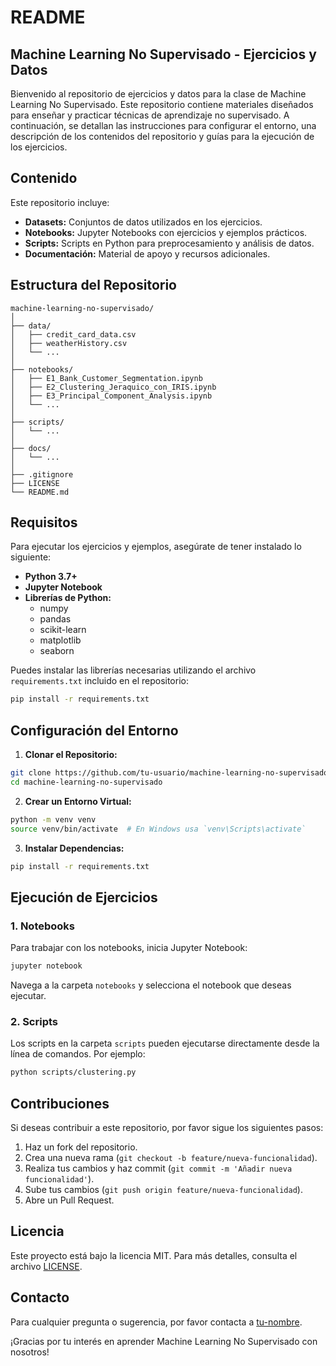 # README

## Machine Learning No Supervisado - Ejercicios y Datos

Bienvenido al repositorio de ejercicios y datos para la clase de Machine Learning No Supervisado. Este repositorio contiene materiales diseñados para enseñar y practicar técnicas de aprendizaje no supervisado. A continuación, se detallan las instrucciones para configurar el entorno, una descripción de los contenidos del repositorio y guías para la ejecución de los ejercicios.

## Contenido

Este repositorio incluye:

- **Datasets:** Conjuntos de datos utilizados en los ejercicios.
- **Notebooks:** Jupyter Notebooks con ejercicios y ejemplos prácticos.
- **Scripts:** Scripts en Python para preprocesamiento y análisis de datos.
- **Documentación:** Material de apoyo y recursos adicionales.

## Estructura del Repositorio

```
machine-learning-no-supervisado/
│
├── data/
│   ├── credit_card_data.csv
│   ├── weatherHistory.csv
│   └── ...
│
├── notebooks/
│   ├── E1_Bank_Customer_Segmentation.ipynb
│   ├── E2_Clustering_Jeraquico_con_IRIS.ipynb
│   ├── E3_Principal_Component_Analysis.ipynb
│   └── ...
│
├── scripts/
│   └── ...
│
├── docs/
│   └── ...
│
├── .gitignore
├── LICENSE
└── README.md
```

## Requisitos

Para ejecutar los ejercicios y ejemplos, asegúrate de tener instalado lo siguiente:

- **Python 3.7+**
- **Jupyter Notebook**
- **Librerías de Python:**
  - numpy
  - pandas
  - scikit-learn
  - matplotlib
  - seaborn

Puedes instalar las librerías necesarias utilizando el archivo `requirements.txt` incluido en el repositorio:

```bash
pip install -r requirements.txt
```

## Configuración del Entorno

1. **Clonar el Repositorio:**

```bash
git clone https://github.com/tu-usuario/machine-learning-no-supervisado.git
cd machine-learning-no-supervisado
```

2. **Crear un Entorno Virtual:**

```bash
python -m venv venv
source venv/bin/activate  # En Windows usa `venv\Scripts\activate`
```

3. **Instalar Dependencias:**

```bash
pip install -r requirements.txt
```

## Ejecución de Ejercicios

### 1. Notebooks

Para trabajar con los notebooks, inicia Jupyter Notebook:

```bash
jupyter notebook
```

Navega a la carpeta `notebooks` y selecciona el notebook que deseas ejecutar.

### 2. Scripts

Los scripts en la carpeta `scripts` pueden ejecutarse directamente desde la línea de comandos. Por ejemplo:

```bash
python scripts/clustering.py
```

## Contribuciones

Si deseas contribuir a este repositorio, por favor sigue los siguientes pasos:

1. Haz un fork del repositorio.
2. Crea una nueva rama (`git checkout -b feature/nueva-funcionalidad`).
3. Realiza tus cambios y haz commit (`git commit -m 'Añadir nueva funcionalidad'`).
4. Sube tus cambios (`git push origin feature/nueva-funcionalidad`).
5. Abre un Pull Request.

## Licencia

Este proyecto está bajo la licencia MIT. Para más detalles, consulta el archivo [LICENSE](LICENSE).

## Contacto

Para cualquier pregunta o sugerencia, por favor contacta a [tu-nombre](mailto:tu-email@ejemplo.com).

¡Gracias por tu interés en aprender Machine Learning No Supervisado con nosotros!
